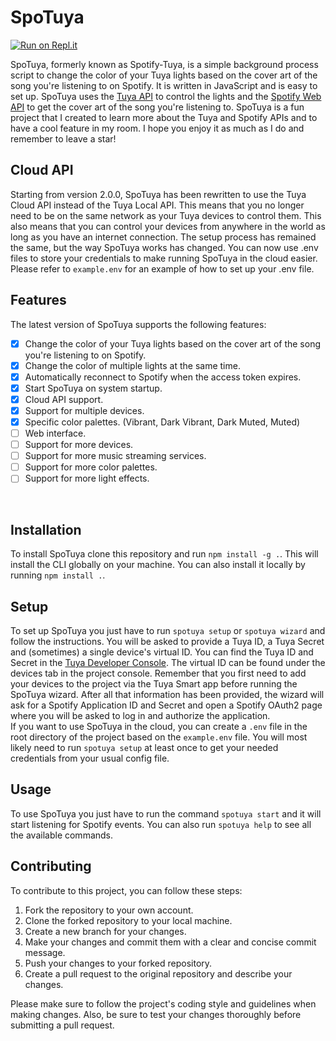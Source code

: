 # SpoTuya

[![Run on Repl.it](https://replit.com/badge/github/xbl4z3r/spotuya)](https://replit.com/new/github/xbl4z3r/spotuya)

SpoTuya, formerly known as Spotify-Tuya, is a simple background process script to change the color of your Tuya lights based on the cover art
of the song you're listening to on Spotify. It is written in JavaScript and is easy to set up. SpoTuya uses
the [Tuya API](https://developer.tuya.com/en/docs/cloud/cloudapi?id=K9i5ql6waswzq) to control the lights and
the [Spotify Web API](https://developer.spotify.com/documentation/web-api/) to get the cover art of the song you're
listening to. SpoTuya is a fun project that I created to learn more about the Tuya and Spotify APIs and to have a cool
feature in my room. I hope you enjoy it as much as I do and remember to leave a star!
<br>

## Cloud API
Starting from version 2.0.0, SpoTuya has been rewritten to use the Tuya Cloud API instead of the Tuya Local API. This
means that you no longer need to be on the same network as your Tuya devices to control them. This also means that you
can control your devices from anywhere in the world as long as you have an internet connection. The setup process has
remained the same, but the way SpoTuya works has changed. You can now use .env files to store your credentials to
make running SpoTuya in the cloud easier. Please refer to `example.env` for an example of how to set up your .env file.
<br>

## Features

The latest version of SpoTuya supports the following features:

- [x] Change the color of your Tuya lights based on the cover art of the song you're listening to on Spotify.
- [x] Change the color of multiple lights at the same time.
- [x] Automatically reconnect to Spotify when the access token expires.
- [x] Start SpoTuya on system startup.
- [x] Cloud API support.
- [x] Support for multiple devices.
- [x] Specific color palettes. (Vibrant, Dark Vibrant, Dark Muted, Muted)
- [ ] Web interface.
- [ ] Support for more devices.
- [ ] Support for more music streaming services.
- [ ] Support for more color palettes.
- [ ] Support for more light effects.
<br>

## Installation

To install SpoTuya clone this repository and run `npm install -g .`. This will install the CLI globally on your machine.
You can also install it locally by running `npm install .`.
<br>

## Setup

To set up SpoTuya you just have to run `spotuya setup` or `spotuya wizard` and follow the instructions. You will be asked
to provide a Tuya ID, a Tuya Secret and (sometimes) a single device's virtual ID. You can find the Tuya ID and Secret in
the [Tuya Developer Console](https://iot.tuya.com/cloud). The virtual ID can be found under the devices tab in the
project console. Remember that you first need to add your devices to the project via the Tuya Smart app before running
the SpoTuya wizard. After all that information has been provided, the wizard will ask for a Spotify Application ID and
Secret and open a Spotify OAuth2 page where you will be asked to log in and authorize the application.<br>
If you want to use SpoTuya in the cloud, you can create a `.env` file in the root directory of the project based on the
`example.env` file. You will most likely need to run `spotuya setup` at least once to get your needed credentials from
your usual config file.
<br>

## Usage

To use SpoTuya you just have to run the command `spotuya start` and it will start listening for Spotify events. You can
also run `spotuya help` to see all the available commands.
<br>

## Contributing

To contribute to this project, you can follow these steps:

1. Fork the repository to your own account.
2. Clone the forked repository to your local machine.
3. Create a new branch for your changes.
4. Make your changes and commit them with a clear and concise commit message.
5. Push your changes to your forked repository.
6. Create a pull request to the original repository and describe your changes.

Please make sure to follow the project's coding style and guidelines when making changes. Also, be sure to test your
changes thoroughly before submitting a pull request.
